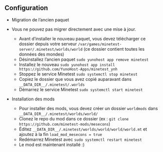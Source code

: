 ## Configuration

* Migration de l’ancien paquet

* Vous ne pouvez pas migrer directement avec une mise à jour.
	* Avant d’installer le nouveau paquet, vous devez télécharger ce dossier depuis votre serveur `/var/games/minetest-server/.minetest/worlds/world` (ce dossier contient toutes les données des mondes)
	* Désinstallez l’ancien paquet `sudo yunohost app remove minetest`
	* Installez le nouveau `sudo yunohost app install https://github.com/YunoHost-Apps/minetest_ynh`
	* Stoppez le service Minetest `sudo systemctl stop minetest`
	* Copiez le dossier que vous avez copié auparavant dans `__DATA_DIR__/.minetest/.worlds`
	* Démarrez le service Minetest `sudo systemctl start minetest`

* Installation des mods
	* Pour installer des mods, vous devez créer un dossier `worldmods` dans `__DATA_DIR__/.minetest/worlds/world/`
	* Clonez le repo du mod dans ce dossier (ex : `git clone https://github.com/minetest-mods/mesecons`)
	* Éditez `__DATA_DIR__/.minetest/worlds/world/world/world.mt` et ajoutez à la fin `load_mod_mesecons = true`
	* Redémarrez Minetest avec `sudo systemctl restart minetest`
	* Le mod est maintenant installé :)
